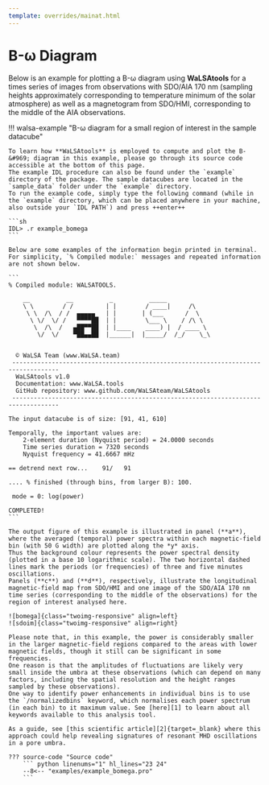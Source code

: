 ```yaml
---
template: overrides/mainat.html
---
```


# B-&#969; Diagram

Below is an example for plotting a B-&#969; diagram using **WaLSAtools** for a times series of images from observations with SDO/AIA 170 nm (sampling heights approximately corresponding to temperature minimum of the solar atmosphere) as well as a magnetogram from SDO/HMI, corresponding to the middle of the AIA observations.

  [1]: introduction.md

!!! walsa-example "B-&#969; diagram for a small region of interest in the sample datacube"

	To learn how **WaLSAtools** is employed to compute and plot the B-&#969; diagram in this example, please go through its source code accessible at the bottom of this page. 
	The example IDL procedure can also be found under the `example` directory of the package. The sample datacubes are located in the `sample_data` folder under the `example` directory. 
	To run the example code, simply type the following command (while in the `example` directory, which can be placed anywhere in your machine, also outside your `IDL PATH`) and press ++enter++ 

	```sh
	IDL> .r example_bomega
	```
	 
	Below are some examples of the information begin printed in terminal. For simplicity, `% Compiled module:` messages and repeated information are not shown below.

	```
	% Compiled module: WALSATOOLS.

	    __          __          _          _____
	    \ \        / /         | |        / ____|     /\
	     \ \  /\  / /  ▄▄▄▄▄   | |       | (___      /  \
	      \ \/  \/ /   ▀▀▀▀██  | |        \___ \    / /\ \
	       \  /\  /   ▄██▀▀██  | |____    ____) |  / ____ \
	        \/  \/    ▀██▄▄██  |______|  |_____/  /_/    \_\


	  © WaLSA Team (www.WaLSA.team)
	 -----------------------------------------------------------------------------------
	  WaLSAtools v1.0
	  Documentation: www.WaLSA.tools
	  GitHub repository: www.github.com/WaLSAteam/WaLSAtools
	 -----------------------------------------------------------------------------------
	 
	The input datacube is of size: [91, 41, 610]

	Temporally, the important values are:
	    2-element duration (Nyquist period) = 24.0000 seconds
	    Time series duration = 7320 seconds
	    Nyquist frequency = 41.6667 mHz
		
	== detrend next row...    91/   91	 
	 
	.... % finished (through bins, from larger B): 100.
	
	 mode = 0: log(power)

	COMPLETED! 
	```
	
	The output figure of this example is illustrated in panel (**a**), where the averaged (temporal) power spectra within each magnetic-field bin (with 50 G width) are plotted along the *y* axis.
	Thus the background colour represents the power spectral density (plotted in a base 10 logarithmic scale). The two horizontal dashed lines mark the periods (or frequencies) of three and five minutes oscillations.
	Panels (**c**) and (**d**), respectively, illustrate the longitudinal magnetic-field map from SDO/HMI and one image of the SDO/AIA 170 nm time series (corresponding to the middle of the observations) for the region of interest analysed here.
	
	![bomega]{class="twoimg-responsive" align=left}
	![sdoim]{class="twoimg-responsive" align=right}
	
	Please note that, in this example, the power is considerably smaller in the larger magnetic-field regions compared to the areas with lower magnetic fields, though it still can be significant in some frequencies.
	One reason is that the amplitudes of fluctuations are likely very small inside the umbra at these observations (which can depend on many factors, including the spatial resolution and the height ranges sampled by these observations).
	One way to identify power enhancements in individual bins is to use the `/normalizedbins` keyword, which normalises each power spectrum (in each bin) to it maximum value. See [here][1] to learn about all keywords available to this analysis tool.
	
	As a guide, see [this scientific article][2]{target=_blank} where this approach could help revealing signatures of resonant MHD oscillations in a pore umbra.
	
  [bomega]: assets/screenshots/WaLSAtools_b-omega.jpg
  [sdoim]: assets/screenshots/sdo_images.jpg
  [1]: WaLSAtools.md
  [2]: https://arxiv.org/pdf/2103.11639.pdf
  
	??? source-code "Source code"
	    ``` python linenums="1" hl_lines="23 24"
	    --8<-- "examples/example_bomega.pro"
	    ```

<br>